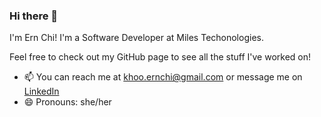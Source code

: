 ### Hi there 👋

I'm Ern Chi! I'm a Software Developer at Miles Techonologies. 

Feel free to check out my GitHub page to see all the stuff I've worked on!

- 📫 You can reach me at khoo.ernchi@gmail.com or message me on [LinkedIn](https://www.linkedin.com/in/ernchi/)
- 😄 Pronouns: she/her


<!--
**ernchi/ernchi** is a ✨ _special_ ✨ repository because its `README.md` (this file) appears on your GitHub profile.

- 🔭 I'm currently working on a web app that aims to provide non-tech savvy people helpful online resources for their everyday needs
- 🌱 The programming languages/ frameworks used in this project are JavaScript, React, HTML, CSS
- ⚡ Fun fact: My current project was inspired by my mum who has a hard time getting used to the internet and modern technology in general

Currently seeking full-time entry level software engineering roles in the US. You can view my resume
[here](https://drive.google.com/file/d/1RlhgD7iLGcqiEaYuIl23Z4V2RN7wNpAL/view?usp=sharing).

Here are some ideas to get you started:

- 🔭 I’m currently working on ...
- 🌱 I’m currently learning ...
- 👯 I’m looking to collaborate on ...
- 🤔 I’m looking for help with ...
- 💬 Ask me about ...
- 📫 How to reach me: ...
- 😄 Pronouns: ...
- ⚡ Fun fact: ...
-->
